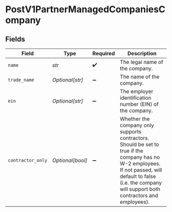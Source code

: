 # PostV1PartnerManagedCompaniesCompany


## Fields

| Field                                                                                                                                                                                                          | Type                                                                                                                                                                                                           | Required                                                                                                                                                                                                       | Description                                                                                                                                                                                                    |
| -------------------------------------------------------------------------------------------------------------------------------------------------------------------------------------------------------------- | -------------------------------------------------------------------------------------------------------------------------------------------------------------------------------------------------------------- | -------------------------------------------------------------------------------------------------------------------------------------------------------------------------------------------------------------- | -------------------------------------------------------------------------------------------------------------------------------------------------------------------------------------------------------------- |
| `name`                                                                                                                                                                                                         | *str*                                                                                                                                                                                                          | :heavy_check_mark:                                                                                                                                                                                             | The legal name of the company.                                                                                                                                                                                 |
| `trade_name`                                                                                                                                                                                                   | *Optional[str]*                                                                                                                                                                                                | :heavy_minus_sign:                                                                                                                                                                                             | The name of the company.                                                                                                                                                                                       |
| `ein`                                                                                                                                                                                                          | *Optional[str]*                                                                                                                                                                                                | :heavy_minus_sign:                                                                                                                                                                                             | The employer identification number (EIN) of the company.                                                                                                                                                       |
| `contractor_only`                                                                                                                                                                                              | *Optional[bool]*                                                                                                                                                                                               | :heavy_minus_sign:                                                                                                                                                                                             | Whether the company only supports contractors. Should be set to true if the company has no W-2 employees. If not passed, will default to false (i.e. the company will support both contractors and employees). |